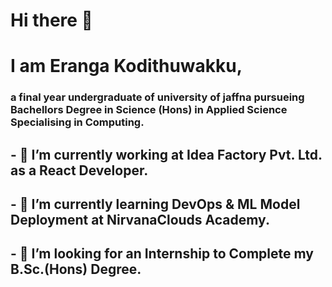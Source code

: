 # Hi there 👋
# I am Eranga Kodithuwakku, 
### a final year undergraduate of university of jaffna pursueing Bachellors Degree in Science (Hons) in Applied Science Specialising in Computing.

##  - 🔭 I’m currently working at Idea Factory Pvt. Ltd. as a React Developer.
##  - 🌱 I’m currently learning DevOps & ML Model Deployment at NirvanaClouds Academy.
##  - 👯 I’m looking for an Internship to Complete my B.Sc.(Hons) Degree.

